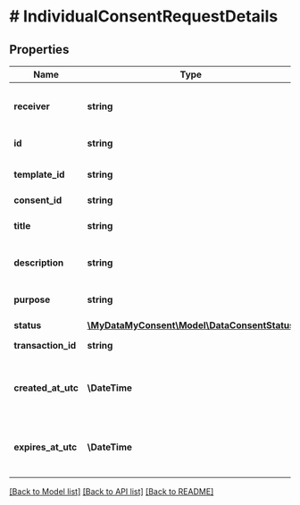 # # IndividualConsentRequestDetails

## Properties

Name | Type | Description | Notes
------------ | ------------- | ------------- | -------------
**receiver** | **string** | Name of request receiver individual. |
**id** | **string** | Consent request id |
**template_id** | **string** | Consent request template id | [optional]
**consent_id** | **string** | Consent id | [optional]
**title** | **string** | Consent request title. |
**description** | **string** | Consent request description. |
**purpose** | **string** | Consent request purpose. | [optional]
**status** | [**\MyDataMyConsent\Model\DataConsentStatus**](DataConsentStatus.md) |  |
**transaction_id** | **string** | Transaction id | [optional]
**created_at_utc** | **\DateTime** | Request creation datetime in UTC timezone |
**expires_at_utc** | **\DateTime** | Request expiration datetime in UTC timezone |

[[Back to Model list]](../../README.md#models) [[Back to API list]](../../README.md#endpoints) [[Back to README]](../../README.md)
